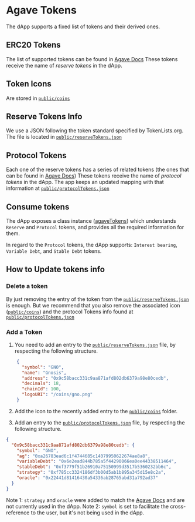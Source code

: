 # Agave Tokens

The dApp supports a fixed list of tokens and their derived ones.

## ERC20 Tokens
The list of supported tokens can be found in [Agave Docs](https://agavedev.notion.site/Tokens-b8967cb6e8ca43d5b13c7fbabe39fcf7)
These tokens receive the name of _reserve tokens_ in the dApp.

## Token Icons
Are stored in [`public/coins`](/public/coins)

## Reserve Tokens Info
We use a JSON following the token standard specified by TokenLists.org. The file is located in [`public/reserveTokens.json`](/public/reserveTokens.json)

## Protocol Tokens
Each one of the reserve tokens has a series of related tokens (the ones that can be found in [Agave Docs](https://agavedev.notion.site/Tokens-b8967cb6e8ca43d5b13c7fbabe39fcf7))
These tokens receive the name of _protocol tokens_ in the dApp.
The app keeps an updated mapping with that information at [`public/protocolTokens.json`](/public/protocolTokens.json)

## Consume tokens
The dApp exposes a class instance ([agaveTokens](/src/config/agaveTokens.ts)) which understands `Reserve` and `Protocol` tokens, and provides all the required information for them.

In regard to the `Protocol` tokens, the dApp supports: `Interest bearing`, `Variable Debt`, and `Stable Debt` tokens.

## How to Update tokens info
### Delete a token
By just removing the entry of the token from the [`public/reserveTokens.json`](/public/reserveTokens.json) is enough. But we recommend that you also remove the associated icon ([`public/coins`](/public/coins)) and the protocol Tokens info found at [`public/protocolTokens.json`](/public/protocolTokens.json)

### Add a Token
1. You need to add an entry to the [`public/reserveTokens.json`](/public/reserveTokens.json) file, by respecting the following structure.

```json
    {
      "symbol": "GNO",
      "name": "Gnosis",
      "address": "0x9c58bacc331c9aa871afd802db6379a98e80cedb",
      "decimals": 18,
      "chainId": 100,
      "logoURI": "/coins/gno.png"
    }
```

2. Add the icon to the recently added entry to the [`public/coins`](/public/coins) folder.

2. Add an entry to the [`public/protocolTokens.json`](/public/protocolTokens.json) file, by respecting the following structure.

```json
{
  "0x9c58bacc331c9aa871afd802db6379a98e80cedb": {
    "symbol": "GNO",
    "ag": "0xa26783ead6c1f4744685c14079950622674ae8a8",
    "variableDebt": "0x6e2ead844b785a5f44290066ea0ee44338511464",
    "stableDebt": "0xf3779f51b26910a75150999d3517b5360232bb6c",
    "strategy": "0xf785cc3324186df3b00d5ab1b895a345d15e8c2a",
    "oracle": "0x22441d81416430a54336ab28765abd31a792ad37"
  }
}
```

Note 1: `strategy` and `oracle` were added to match the [Agave Docs](https://agavedev.notion.site/Tokens-b8967cb6e8ca43d5b13c7fbabe39fcf7) and are not currently used in the dApp.
Note 2: `symbol` is set to facilitate the cross-reference to the user, but it's not being used in the dApp.